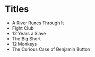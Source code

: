# Titles

- A River Runes Through It
- Fight Club
- 12 Years a Slave
- The  Big Short
- 12 Monkeys
- The Curious Case of Benjamin Button

